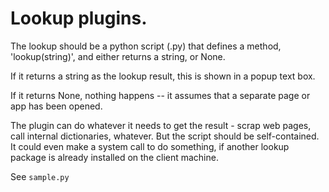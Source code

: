 # Lookup plugins.

The lookup should be a python script (.py) that defines a method,
'lookup(string)', and either returns a string, or None.

If it returns a string as the lookup result, this is shown in a popup text box.

If it returns None, nothing happens -- it assumes that a separate page
or app has been opened.

The plugin can do whatever it needs to get the result - scrap web
pages, call internal dictionaries, whatever.  But the script should be
self-contained.  It could even make a system call to do something, if
another lookup package is already installed on the client machine.

See `sample.py`
